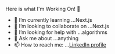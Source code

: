 Here is what I'm Working On! 👋
- 🌱 I’m currently learning ...Next.js
- 👯 I’m looking to collaborate on ...Next.js
- 🤔 I’m looking for help with ...algorithms
- 💬 Ask me about ...anything
- 📫 How to reach me: ...[LinkedIn profile](https://www.linkedin.com/in/nataliebenhaim/)
